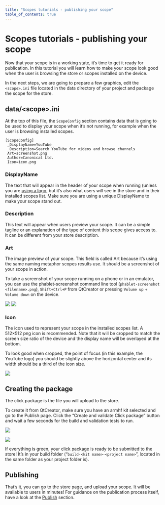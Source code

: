 ```yaml
---
title: "Scopes tutorials - publishing your scope"
table_of_contents: true
---
```


# Scopes tutorials - publishing your scope

Now that your scope is in a working state, it’s time to get it ready for
publication. In this tutorial you will learn how to make your scope look good
when the user is browsing the store or scopes installed on the device.

In the next steps, we are going to prepare a few graphics, edit the
`<scope>.ini` file located in the data directory of your project and package the
scope for the store.

## data/&lt;scope&gt;.ini

At the top of this file, the `ScopeConfig` section contains data that is
going to be used to display your scope when it’s not running, for example when
the user is browsing installed scopes.

```
[ScopeConfig]
 _DisplayName=YouTube
 _Description=Search YouTube for videos and browse channels
 Art=screenshot.png
 Author=Canonical Ltd.
 Icon=icon.png
```

### DisplayName

The text that will appear in the header of your scope when running (unless you
are [using a logo](../guides/scopes-customization-branding.md),
but it’s also what users will see in the store and in their installed scopes
list. Make sure you are using a unique DisplayName to make your scope stand
out.

### Description

This text will appear when users preview your scope. It can be a simple
tagline or an explanation of the type of content this scope gives access to.
It can be different from your store description.

### Art

The image preview of your scope. This field is called Art because it’s using
the same naming metaphor scopes results use. It should be a screenshot of your
scope in action.

To take a screenshot of your scope running on a phone or in an emulator, you can use the phablet-screenshot command line tool (`phablet-screenshot <filename>.png`), `Shift+Ctrl+P` from QtCreator or pressing `Volume up` + `Volume down` on the device.

![](https://assets.ubuntu.com/v1/c815dde2-screenshot-166x300.jpg)
![](https://assets.ubuntu.com/v1/cff66540-scope-tutorial-scope_prev-180x300.png)

### Icon

The icon used to represent your scope in the installed scopes list. A 512×512
png icon is recommended. Note that it will be cropped to match the screen size
ratio of the device and the display name will be overlayed at the bottom.

To look good when cropped, the point of focus (in this example, the YouTube
logo) you should be slightly above the horizontal center and its width should
be a third of the icon size.

![](https://assets.ubuntu.com/v1/b0b332dd-yt-2-300x300.png)

## Creating the package

The click package is the file you will upload to the store.

To create it from QtCreator, make sure you have an armhf kit selected and go
to the Publish page. Click the “Create and validate Click package” button and
wait a few seconds for the build and validation tests to run.

![](https://assets.ubuntu.com/v1/a2a5066d-Screenshot-from-2014-11-26-1-700x223.png)

![](https://assets.ubuntu.com/v1/3844aa03-Screenshot-from-2014-11-26-2-700x223.png)

If everything is green, your click package is ready to be submitted to the
store! It’s in your build folder (“`build-<kit name>-<project name>`”, located
in the same folder as your project folder is).

## Publishing

That’s it, you can go to the store page, and upload your scope. It will be
available to users in minutes! For guidance on the publication process itself,
have a look at the [Publish](http://developer.ubuntu.com/en/publish/) section.
